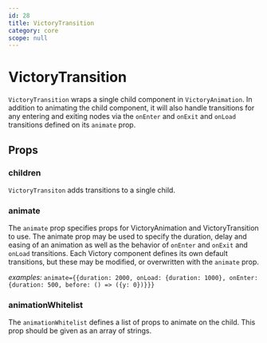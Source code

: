 ```yaml
---
id: 28
title: VictoryTransition
category: core
scope: null
---
```

# VictoryTransition

`VictoryTransition` wraps a single child component in `VictoryAnimation`. In addition to animating the child component, it will also handle transitions for any entering and exiting nodes via the `onEnter` and `onExit` and `onLoad` transitions defined on its `animate` prop.

## Props

### children

`VictoryTransiton` adds transitions to a single child.

### animate

The `animate` prop specifies props for VictoryAnimation and VictoryTransition to use. The animate prop may be used to specify the duration, delay and easing of an animation as well as the behavior of `onEnter` and `onExit` and `onLoad` transitions. Each Victory component defines its own default transitions, but these may be modified, or overwritten with the `animate` prop.

*examples:* `animate={{duration: 2000, onLoad: {duration: 1000}, onEnter: {duration: 500, before: () => ({y: 0})}}}`

### animationWhitelist

The `animationWhitelist` defines a list of props to animate on the child. This prop should be given as an array of strings.
